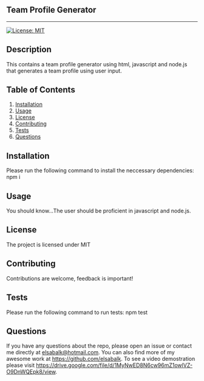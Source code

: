 ## Team Profile Generator
---------------------------------------------------------------------
[![License: MIT](https://img.shields.io/badge/License-MIT-yellow.svg)](https://opensource.org/licenses/MIT)

## Description 
This contains a team profile generator using html, javascript and node.js that generates a team profile using user input.

## Table of Contents
1. [Installation](#installation)
2. [Usage](#usage)
3. [License](#license)
4. [Contributing](#contributing) 
5. [Tests](#tests)
6. [Questions](#questions)

## Installation
Please run the following command to install the neccessary dependencies: npm i

## Usage
You should know...The user should be proficient in javascript and node.js.

## License
The project is licensed under MIT


## Contributing
Contributions are welcome, feedback is important!

## Tests
Please run the following command to run tests: npm test

## Questions
If you have any questions about the repo, please open an issue or contact me directly at elsabalk@hotmail.com. You can also find more of my awesome work at https://github.com/elsabalk. To see a video demostration please visit https://drive.google.com/file/d/1MyNwED8N6cw96mZ1owlVZ-O9DnWQEpk8/view.
